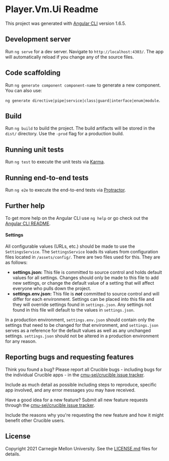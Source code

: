 # Player.Vm.Ui Readme

This project was generated with [Angular CLI](https://github.com/angular/angular-cli) version 1.6.5.

## Development server

Run `ng serve` for a dev server. Navigate to `http://localhost:4303/`. The app will automatically reload if you change any of the source files.

## Code scaffolding

Run `ng generate component component-name` to generate a new component. You can also use:

`ng generate directive|pipe|service|class|guard|interface|enum|module`.

## Build

Run `ng build` to build the project. The build artifacts will be stored in the `dist/` directory. Use the `-prod` flag for a production build.

## Running unit tests

Run `ng test` to execute the unit tests via [Karma](https://karma-runner.github.io).

## Running end-to-end tests

Run `ng e2e` to execute the end-to-end tests via [Protractor](http://www.protractortest.org/).

## Further help

To get more help on the Angular CLI use `ng help` or go check out the [Angular CLI README](https://github.com/angular/angular-cli/blob/master/README.md).

#### Settings

All configurable values (URLs, etc.) should be made to use the `SettingsService`. The `SettingsService` loads its values from configuration files located in `/assets/config/`. There are two files used for this. They are as follows:

- **settings.json:** This file is committed to source control and holds default values for all settings. Changes should only be made to this file to add new settings, or change the default value of a setting that will affect everyone who pulls down the project.
- **settings.env.json:** This file is **_not_** committed to source control and will differ for each environment. Settings can be placed into this file and they will override settings found in `settings.json`. Any settings not found in this file will default to the values in `settings.json`.

In a production environment, `settings.env.json` should contain only the settings that need to be changed for that environment, and `settings.json` serves as a reference for the default values as well as any unchanged settings. `settings.json` should not be altered in a production environment for any reason.

## Reporting bugs and requesting features

Think you found a bug? Please report all Crucible bugs - including bugs for the individual Crucible apps - in the [cmu-sei/crucible issue tracker](https://github.com/cmu-sei/crucible/issues).

Include as much detail as possible including steps to reproduce, specific app involved, and any error messages you may have received.

Have a good idea for a new feature? Submit all new feature requests through the [cmu-sei/crucible issue tracker](https://github.com/cmu-sei/crucible/issues).

Include the reasons why you're requesting the new feature and how it might benefit other Crucible users.

## License

Copyright 2021 Carnegie Mellon University. See the [LICENSE.md](./LICENSE.md) files for details.
